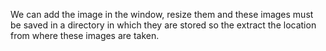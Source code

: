 We can add the image in the window, resize them and these images must be saved in a directory in which they are stored so the extract the location from where these images are taken.
